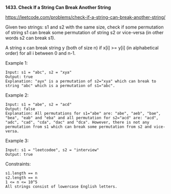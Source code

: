 **1433. Check If a String Can Break Another String**

https://leetcode.com/problems/check-if-a-string-can-break-another-string/

Given two strings: s1 and s2 with the same size, check if some permutation of string s1 can break some permutation of string s2 or vice-versa (in other words s2 can break s1).

A string x can break string y (both of size n) if x[i] >= y[i] (in alphabetical order) for all i between 0 and n-1.

 
Example 1:

    Input: s1 = "abc", s2 = "xya"
    Output: true
    Explanation: "ayx" is a permutation of s2="xya" which can break to string "abc" which is a permutation of s1="abc".
Example 2:

    Input: s1 = "abe", s2 = "acd"
    Output: false 
    Explanation: All permutations for s1="abe" are: "abe", "aeb", "bae", "bea", "eab" and "eba" and all permutation for s2="acd" are: "acd", "adc", "cad", "cda", "dac" and "dca". However, there is not any permutation from s1 which can break some permutation from s2 and vice-versa.
Example 3:

    Input: s1 = "leetcodee", s2 = "interview"
    Output: true
 

Constraints:

    s1.length == n
    s2.length == n
    1 <= n <= 10^5
    All strings consist of lowercase English letters.